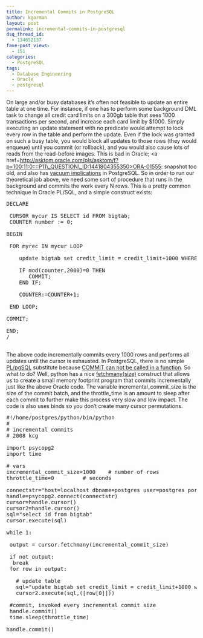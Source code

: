 ```yaml
---
title: Incremental Commits in PostgreSQL
author: kgorman
layout: post
permalink: incremental-commits-in-postgresql
dsq_thread_id:
  - 134652137
fave-post_views:
  - 151
categories:
  - PostgreSQL
tags:
  - Database Engineering
  - Oracle
  - postgresql
---
```

On large and/or busy databases it&#8217;s often not feasible to update an entire table at one time. For instance, if one has to perform some background DML task to change all credit card limits on a 300gb table that sees 1000 transactions per second, and increase each card limit by $1000. Simply executing an update statement with no predicate would attempt to lock every row in the table and perform the update. Even if the lock was granted on such a busy table, you would block all updates to those rows (they would enqueue) until you commit (or rollback), and you would also cause lots of reads from the read-before images. This is bad in Oracle; <a href=http://asktom.oracle.com/pls/asktom/f?p=100:11:0::::P11\_QUESTION\_ID:1441804355350>ORA-01555: snapshot too old</a>, and also has <a href=http://www.postgresql.org/docs/8.2/interactive/routine-vacuuming.html>vacuum implications</a> in PostgreSQL. So in order to run our theoretical job above, we need some sort of procedure that runs in the background and commits the work every N rows. This is a pretty common technique in Oracle PL/SQL, and a simple construct exists:

<pre lang="sql">DECLARE

 CURSOR mycur IS SELECT id FROM bigtab;
 COUNTER number := 0;

BEGIN

 FOR myrec IN mycur LOOP

    update bigtab set credit_limit = credit_limit+1000 WHERE id = myrec.id;

    IF mod(counter,2000)=0 THEN
       COMMIT;
    END IF;

    COUNTER:=COUNTER+1;

 END LOOP;

COMMIT;

END;
/

</pre>

The above code incrementally commits every 1000 rows and performs all updates until the cursor is exhausted. In PostgreSQL, there is no simple <a href=http://www.postgresql.org/docs/8.2/interactive/plpgsql.html>PL/pgSQL</a> substitute because <a href=http://www.postgresql.org/docs/8.2/interactive/plpgsql-structure.html>COMMIT can not be called in a function</a>. So what to do? Well, python has a nice <a href=http://www.python.org/dev/peps/pep-0249/>fetchmany(size)</a> construct that allows us to create a small memory footprint program that commits incrementally just like the above Oracle code. The variable incremental\_commit\_size is the size of the commit batch, and the throttle_time is an amount to sleep after each commit to further make this process very slow and low impact. The code is also uses binds so you don&#8217;t create many cursor permutations.

<pre lang="python">#!/home/postgres/python/bin/python
#
# incremental commits
# 2008 kcg

import psycopg2
import time

# vars
incremental_commit_size=1000	# number of rows
throttle_time=0		    # seconds

connectstr="host=localhost dbname=postgres user=postgres port=5432"
handle=psycopg2.connect(connectstr)
cursor=handle.cursor()
cursor2=handle.cursor()
sql="select id from bigtab"
cursor.execute(sql)

while 1:

 output = cursor.fetchmany(incremental_commit_size)

 if not output:
  break
 for row in output:

   # update table
   sql="update bigtab set credit_limit = credit_limit+1000 where id = %s"
   cursor2.execute(sql,([row[0]]))

 #commit, invoked every incremental commit size
 handle.commit()
 time.sleep(throttle_time)

handle.commit()

</pre>
